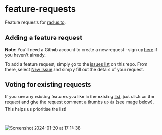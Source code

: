 # feature-requests

Feature requests for [radius.to](https://www.radius.to/).

## Adding a feature request

**Note:**  You'll need a Github account to create a new request - sign up [here](https://github.com/signup) if you haven't already.

To add a feature request, simply go to the [issues list](https://github.com/radiushq/feature-requests/issues) on this repo.  From there, select [New Issue](https://github.com/radiushq/feature-requests/issues/new) and simply fill out the details of your request.

## Voting for existing requests

If you see any existing features you like in the existing [list](https://github.com/radiushq/feature-requests/issues), just click on the request and give the request comment a thumbs up 👍 (see image below).  This helps us prioritise the list!

<br>

![Screenshot 2024-01-20 at 17 14 38](https://github.com/radiushq/feature-requests/assets/156589576/203aeec0-a352-47da-b6d8-2e01de210762)

